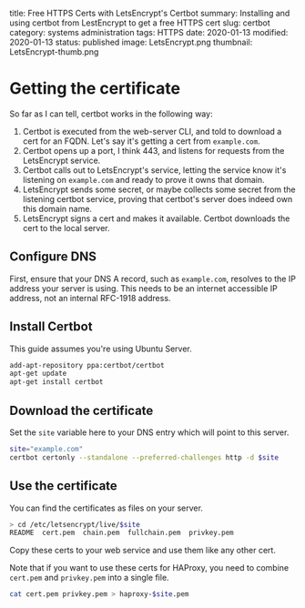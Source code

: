 title: Free HTTPS Certs with LetsEncrypt's Certbot
summary: Installing and using certbot from LestEncrypt to get a free HTTPS cert
slug: certbot
category: systems administration
tags: HTTPS
date: 2020-01-13
modified: 2020-01-13
status: published
image: LetsEncrypt.png
thumbnail: LetsEncrypt-thumb.png



# Getting the certificate

So far as I can tell, certbot works in the following way:

1. Certbot is executed from the web-server CLI, and told to download a cert for
   an FQDN. Let's say it's getting a cert from `example.com`.
1. Certbot opens up a port, I think 443, and listens for requests from the
   LetsEncrypt service.
1. Certbot calls out to LetsEncrypt's service, letting the service know it's
   listening on `example.com` and ready to prove it owns that domain.
1. LetsEncrypt sends some secret, or maybe collects some secret from the
   listening certbot service, proving that certbot's server does indeed own
   this domain name.
1. LetsEncrypt signs a cert and makes it available. Certbot downloads the cert
   to the local server.

## Configure DNS

First, ensure that your DNS A record, such as `example.com`, resolves to
the IP address your server is using. This needs to be an internet accessible
IP address, not an internal RFC-1918 address.


## Install Certbot

This guide assumes you're using Ubuntu Server.

```bash
add-apt-repository ppa:certbot/certbot
apt-get update
apt-get install certbot
```

## Download the certificate

Set the `site` variable here to your DNS entry which will point to this server.

```bash
site="example.com"
certbot certonly --standalone --preferred-challenges http -d $site
```

## Use the certificate

You can find the certificates as files on your server.

```bash
> cd /etc/letsencrypt/live/$site
README  cert.pem  chain.pem  fullchain.pem  privkey.pem
```

Copy these certs to your web service and use them like any other cert.

Note that if you want to use these certs for HAProxy, you need to combine
`cert.pem` and `privkey.pem` into a single file.

```bash
cat cert.pem privkey.pem > haproxy-$site.pem
```
